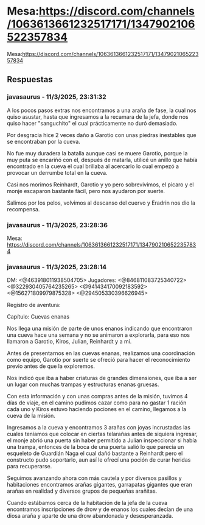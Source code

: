 # Mesa:https://discord.com/channels/1063613661232517171/1347902106522357834

Mesa:https://discord.com/channels/1063613661232517171/1347902106522357834

## Respuestas

### javasaurus - 11/3/2025, 23:31:32

A los pocos pasos extras nos encontramos a una araña de fase, la cual nos quiso asustar, hasta que ingresamos a la recamara de la jefa, donde nos quiso hacer "sanguchito" el cual prácticamente no duró demasiado.

Por desgracia hice 2 veces daño a Garotio con unas piedras inestables que se encontraban por la cueva.

No fue muy duradera la batalla aunque casi se muere Garotio, porque la muy puta se encariñó con el, después de matarla, utilicé un anillo que había encontrado en la cueva el cual brillaba al acercarlo lo cual empezó a provocar un derrumbe total en la cueva.

Casi nos morimos Reinhardt, Garotio y yo pero sobrevivimos, el picaro y el monje escaparon bastante fácil, pero nos ayudaron por suerte.

Salimos por los pelos, volvimos al descanso del cuervo y Eradrin nos dio la recompensa.

### javasaurus - 11/3/2025, 23:28:36

Mesa: https://discord.com/channels/1063613661232517171/1347902106522357834

### javasaurus - 11/3/2025, 23:28:14

DM: <@463918011938504705> 
Jugadores: <@846811083725340722>  <@322930405764235265> <@941434170092183592>  <@156271809979875328>  <@294505330396626945> 

Registro de aventura:

Capítulo: Cuevas enanas

Nos llega una misión de parte de unos enanos indicando que encontraron una cueva hace una semana y no se animaron a explorarla, para eso nos llamaron a Garotio, Kiros, Julian, Reinhardt y a mi.

Antes de presentarnos en las cuevas enanas, realizamos una coordinación como equipo, Garotio por suerte se ofreció para hacer el reconocimiento previo antes de que la exploremos.

Nos indicó que iba a haber criaturas de grandes dimensiones, que iba a ser un lugar con muchas trampas y estructuras enanas gruesas.

Con esta información y con unas compras antes de la misión, tuvimos 4 días de viaje, en el camino pudimos cazar como para no gastar 1 ración cada uno y Kiros estuvo haciendo pociones en el camino, llegamos a la cueva de la misión.

Ingresamos a la cueva y encontramos 3 arañas con joyas incrustadas las cuales teníamos que colocar en ciertas telarañas antes de siquiera ingresar, el monje abrió una puerta sin haber permitido a Julian inspeccionar si había una trampa, entonces de la boca de una puerta salió lo que parecía un esqueleto de Guardián Naga el cual dañó bastante a Reinhardt pero el constructo pudo soportarlo, aun así le ofrecí una poción de curar heridas para recuperarse.

Seguimos avanzando ahora con más cautela y por diversos pasillos y habitaciones encontramos arañas gigantes, garrapatas gigantes que eran arañas en realidad y diversos grupos de pequeñas arañitas.

Cuando estábamos cerca de la habitación de la jefa de la cueva encontramos inscripciones de drow y de enanos los cuales decían de una diosa araña y aparte de una drow abandonada y desesperanzada.

